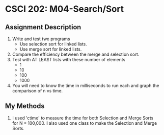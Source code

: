 # CSCI 202: M04-Search/Sort

## Assignment Description
1. Write and test two programs
    - Use selection sort for linked lists.
    - Use merge sort for linked lists. 
2. Compare the efficiency between the merge and selection sort.
3. Test with AT LEAST lists with these number of elements
    - 1
    - 10
    - 100
    - 1000
4. You will need to know the time in milliseconds to run each and graph the comparison of n vs time.

## My Methods
1. I used 'ctime' to measure the time for both Selection and Merge Sorts for N = 100,000. I also used one class to make the Selection and Merge Sorts. 
